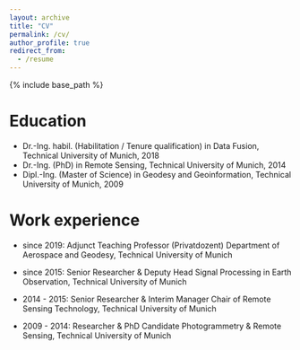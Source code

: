 ```yaml
---
layout: archive
title: "CV"
permalink: /cv/
author_profile: true
redirect_from:
  - /resume
---
```


{% include base_path %}

Education
======
* Dr.-Ing. habil. (Habilitation / Tenure qualification) in Data Fusion, Technical University of Munich, 2018 
* Dr.-Ing. (PhD) in Remote Sensing, Technical University of Munich, 2014
* Dipl.-Ing. (Master of Science) in Geodesy and Geoinformation, Technical University of Munich, 2009

Work experience
======
* since 2019: Adjunct Teaching Professor (Privatdozent) 
  Department of Aerospace and Geodesy, Technical University of Munich

* since 2015: Senior Researcher & Deputy Head
  Signal Processing in Earth Observation, Technical University of Munich
  
* 2014 - 2015: Senior Researcher & Interim Manager
  Chair of Remote Sensing Technology, Technical University of Munich
  
* 2009 - 2014: Researcher & PhD Candidate
  Photogrammetry & Remote Sensing, Technical University of Munich
